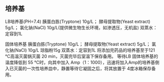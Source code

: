 ## 培养基
LB培养基(PH=7.4)
胰蛋白胨(Tryptone) 10g/L；
酵母提取物(Yeast extract) 5g/L；
氯化钠(NaCl) 10g/L(提供微生物生长环境，如渗透压，无机盐)
双蒸水：定容到1L

固体培养基
胰蛋白胨(Tryptone) 10g/L；
酵母提取物(Yeast extract) 5g/L；
氯化钠(NaCl) 10g/L
琼脂粉15g
双蒸水：定容到1L
将添加完药品的培养基至于121 ℃高温灭菌锅灭菌 20 min，灭菌完毕后室温下保存备用。 
等待LB 固体培养基的温度降低到 55 ℃时，向其中加入 Amp（1：1000），迅速将加入Amp的培养基倒入已灭菌的一次性培养皿中，静置等待它凝固之后，将其放置于 4度冰箱保存备用。
